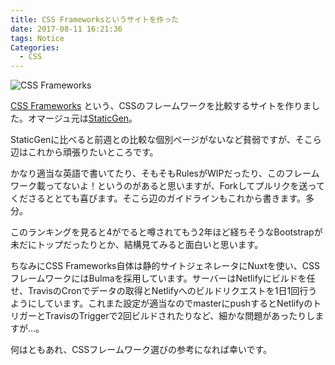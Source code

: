 ```yaml
---
title: CSS Frameworksというサイトを作った
date: 2017-08-11 16:21:36
tags: Notice
Categories:
  - CSS
---
```


![CSS Frameworks](/images/css-frameworks.png)

[CSS Frameworks](https://css-frameworks.unsweets.net)
という、CSSのフレームワークを比較するサイトを作りました。オマージュ元は[StaticGen](https://www.staticgen.com)。

StaticGenに比べると前週との比較な個別ページがないなど貧弱ですが、そこら辺はこれから頑張りたいところです。

かなり適当な英語で書いてたり、そもそもRulesがWIPだったり、このフレームワーク載ってないよ！というのがあると思いますが、Forkしてプルリクを送ってくださるととても喜びます。そこら辺のガイドラインもこれから書きます。多分。

このランキングを見ると4がでると噂されてもう2年ほど経ちそうなBootstrapが未だにトップだったりとか、結構見てみると面白いと思います。

ちなみにCSS Frameworks自体は静的サイトジェネレータにNuxtを使い、CSSフレームワークにはBulmaを採用しています。サーバーはNetlifyにビルドを任せ、TravisのCronでデータの取得とNetlifyへのビルドリクエストを1日1回行うようにしています。これまた設定が適当なのでmasterにpushするとNetlifyのトリガーとTravisのTriggerで2回ビルドされたりなど、細かな問題があったりしますが…。

何はともあれ、CSSフレームワーク選びの参考になれば幸いです。
